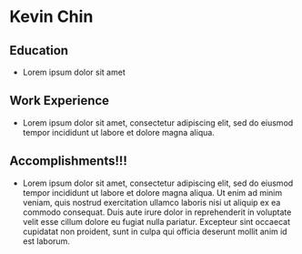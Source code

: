 # Kevin Chin

## Education

* Lorem ipsum dolor sit amet

## Work Experience

* Lorem ipsum dolor sit amet, consectetur adipiscing elit, sed do eiusmod tempor incididunt ut labore et dolore magna aliqua. 

## Accomplishments!!!

* Lorem ipsum dolor sit amet, consectetur adipiscing elit, sed do eiusmod tempor incididunt ut labore et dolore magna aliqua. Ut enim ad minim veniam, quis nostrud exercitation ullamco laboris nisi ut aliquip ex ea commodo consequat. Duis aute irure dolor in reprehenderit in voluptate velit esse cillum dolore eu fugiat nulla pariatur. Excepteur sint occaecat cupidatat non proident, sunt in culpa qui officia deserunt mollit anim id est laborum.